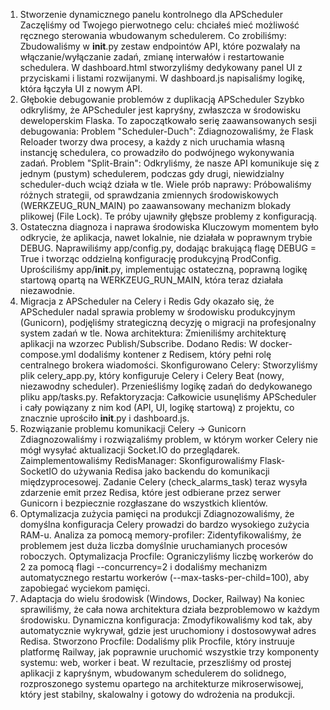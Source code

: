 1. Stworzenie dynamicznego panelu kontrolnego dla APScheduler
Zaczęliśmy od Twojego pierwotnego celu: chciałeś mieć możliwość ręcznego sterowania wbudowanym schedulerem.
Co zrobiliśmy:
Zbudowaliśmy w __init__.py zestaw endpointów API, które pozwalały na włączanie/wyłączanie zadań, zmianę interwałów i restartowanie schedulera.
W dashboard.html stworzyliśmy dedykowany panel UI z przyciskami i listami rozwijanymi.
W dashboard.js napisaliśmy logikę, która łączyła UI z nowym API.
2. Głębokie debugowanie problemów z duplikacją APScheduler
Szybko odkryliśmy, że APScheduler jest kapryśny, zwłaszcza w środowisku deweloperskim Flaska. To zapoczątkowało serię zaawansowanych sesji debugowania:
Problem "Scheduler-Duch": Zdiagnozowaliśmy, że Flask Reloader tworzy dwa procesy, a każdy z nich uruchamia własną instancję schedulera, co prowadziło do podwójnego wykonywania zadań.
Problem "Split-Brain": Odkryliśmy, że nasze API komunikuje się z jednym (pustym) schedulerem, podczas gdy drugi, niewidzialny scheduler-duch wciąż działa w tle.
Wiele prób naprawy: Próbowaliśmy różnych strategii, od sprawdzania zmiennych środowiskowych (WERKZEUG_RUN_MAIN) po zaawansowany mechanizm blokady plikowej (File Lock). Te próby ujawniły głębsze problemy z konfiguracją.
3. Ostateczna diagnoza i naprawa środowiska
Kluczowym momentem było odkrycie, że aplikacja, nawet lokalnie, nie działała w poprawnym trybie DEBUG.
Naprawiliśmy app/config.py, dodając brakującą flagę DEBUG = True i tworząc oddzielną konfigurację produkcyjną ProdConfig.
Uprościliśmy app/__init__.py, implementując ostateczną, poprawną logikę startową opartą na WERKZEUG_RUN_MAIN, która teraz działała niezawodnie.
4. Migracja z APScheduler na Celery i Redis
Gdy okazało się, że APScheduler nadal sprawia problemy w środowisku produkcyjnym (Gunicorn), podjęliśmy strategiczną decyzję o migracji na profesjonalny system zadań w tle.
Nowa architektura: Zmieniliśmy architekturę aplikacji na wzorzec Publish/Subscribe.
Dodano Redis: W docker-compose.yml dodaliśmy kontener z Redisem, który pełni rolę centralnego brokera wiadomości.
Skonfigurowano Celery:
Stworzyliśmy plik celery_app.py, który konfiguruje Celery i Celery Beat (nowy, niezawodny scheduler).
Przenieśliśmy logikę zadań do dedykowanego pliku app/tasks.py.
Refaktoryzacja: Całkowicie usunęliśmy APScheduler i cały powiązany z nim kod (API, UI, logikę startową) z projektu, co znacznie uprościło __init__.py i dashboard.js.
5. Rozwiązanie problemu komunikacji Celery -> Gunicorn
Zdiagnozowaliśmy i rozwiązaliśmy problem, w którym worker Celery nie mógł wysyłać aktualizacji Socket.IO do przeglądarek.
Zaimplementowaliśmy RedisManager: Skonfigurowaliśmy Flask-SocketIO do używania Redisa jako backendu do komunikacji międzyprocesowej.
Zadanie Celery (check_alarms_task) teraz wysyła zdarzenie emit przez Redisa, które jest odbierane przez serwer Gunicorn i bezpiecznie rozgłaszane do wszystkich klientów.
6. Optymalizacja zużycia pamięci na produkcji
Zdiagnozowaliśmy, że domyślna konfiguracja Celery prowadzi do bardzo wysokiego zużycia RAM-u.
Analiza za pomocą memory-profiler: Zidentyfikowaliśmy, że problemem jest duża liczba domyślnie uruchamianych procesów roboczych.
Optymalizacja Procfile: Ograniczyliśmy liczbę workerów do 2 za pomocą flagi --concurrency=2 i dodaliśmy mechanizm automatycznego restartu workerów (--max-tasks-per-child=100), aby zapobiegać wyciekom pamięci.
7. Adaptacja do wielu środowisk (Windows, Docker, Railway)
Na koniec sprawiliśmy, że cała nowa architektura działa bezproblemowo w każdym środowisku.
Dynamiczna konfiguracja: Zmodyfikowaliśmy kod tak, aby automatycznie wykrywał, gdzie jest uruchomiony i dostosowywał adres Redisa.
Stworzono Procfile: Dodaliśmy plik Procfile, który instruuje platformę Railway, jak poprawnie uruchomić wszystkie trzy komponenty systemu: web, worker i beat.
W rezultacie, przeszliśmy od prostej aplikacji z kapryśnym, wbudowanym schedulerem do solidnego, rozproszonego systemu opartego na architekturze mikroserwisowej, który jest stabilny, skalowalny i gotowy do wdrożenia na produkcji.